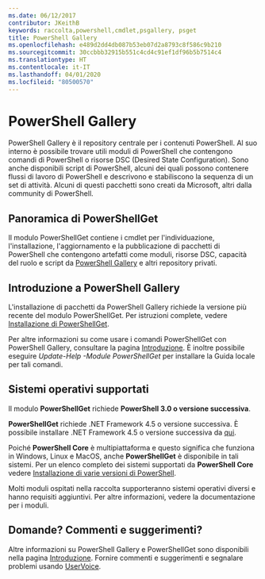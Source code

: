 ```yaml
---
ms.date: 06/12/2017
contributor: JKeithB
keywords: raccolta,powershell,cmdlet,psgallery, psget
title: PowerShell Gallery
ms.openlocfilehash: e489d2dd4db087b53eb07d2a8793c8f586c9b210
ms.sourcegitcommit: 30ccbbb32915b551c4cd4c91ef1df96b5b7514c4
ms.translationtype: HT
ms.contentlocale: it-IT
ms.lasthandoff: 04/01/2020
ms.locfileid: "80500570"
---
```

# <a name="the-powershell-gallery"></a>PowerShell Gallery

PowerShell Gallery è il repository centrale per i contenuti PowerShell. Al suo interno è possibile trovare utili moduli di PowerShell che contengono comandi di PowerShell o risorse DSC (Desired State Configuration).
Sono anche disponibili script di PowerShell, alcuni dei quali possono contenere flussi di lavoro di PowerShell e descrivono e stabiliscono la sequenza di un set di attività. Alcuni di questi pacchetti sono creati da Microsoft, altri dalla community di PowerShell.

## <a name="powershellget-overview"></a>Panoramica di PowerShellGet

Il modulo PowerShellGet contiene i cmdlet per l'individuazione, l'installazione, l'aggiornamento e la pubblicazione di pacchetti di PowerShell che contengono artefatti come moduli, risorse DSC, capacità del ruolo e script da [PowerShell Gallery](https://www.PowerShellGallery.com) e altri repository privati.

## <a name="getting-started-with-the-gallery"></a>Introduzione a PowerShell Gallery

L'installazione di pacchetti da PowerShell Gallery richiede la versione più recente del modulo PowerShellGet. Per istruzioni complete, vedere [Installazione di PowerShellGet](installing-psget.md).

Per altre informazioni su come usare i comandi PowerShellGet con PowerShell Gallery, consultare la pagina [Introduzione](getting-started.md). È inoltre possibile eseguire *Update-Help -Module PowerShellGet* per installare la Guida locale per tali comandi.

## <a name="supported-operating-systems"></a>Sistemi operativi supportati

Il modulo **PowerShellGet** richiede **PowerShell 3.0 o versione successiva**.

**PowerShellGet** richiede .NET Framework 4.5 o versione successiva. È possibile installare .NET Framework 4.5 o versione successiva da [qui](https://msdn.microsoft.com/library/5a4x27ek.aspx).

Poiché **PowerShell Core** è multipiattaforma e questo significa che funziona in Windows, Linux e MacOS, anche **PowerShellGet** è disponibile in tali sistemi. Per un elenco completo dei sistemi supportati da **PowerShell Core** vedere [Installazione di varie versioni di PowerShell](/powershell/scripting/install/installing-powershell).

Molti moduli ospitati nella raccolta supporteranno sistemi operativi diversi e hanno requisiti aggiuntivi.
Per altre informazioni, vedere la documentazione per i moduli.

## <a name="got-a-question-have-feedback"></a>Domande? Commenti e suggerimenti?

Altre informazioni su PowerShell Gallery e PowerShellGet sono disponibili nella pagina [Introduzione](getting-started.md). Fornire commenti e suggerimenti e segnalare problemi usando [UserVoice](http://windowsserver.uservoice.com/forums/301869-powershell).
